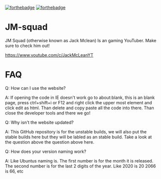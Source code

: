 [![forthebadge](https://forthebadge.com/images/badges/uses-html.svg)](https://forthebadge.com) [![forthebadge](https://forthebadge.com/images/badges/fuck-it-ship-it.svg)](https://forthebadge.com)
# JM-squad
JM Squad (otherwise known as Jack Mclean)
Is an gaming YouTuber.
Make sure to check him out!

https://www.youtube.com/c/JackMcLeanYT

# FAQ

Q: How can I use the website?

A: If opening the code in IE doesn't work go to about:blank, this is an blank page, press ctrl+shift+i or F12 and right click the upper most element and click edit as html.
Than delete <html><head></head><body></body></html> and copy paste all the code into there. Than close the developer tools and there we go!

Q: Why isn't the website updated?

A: This GitHub repository is for the unstable builds, we will also put the stable builds here but they will be labled as an stable build. Take a look at the question above the question above here.

Q: How does your version naming work?

A: Like Ubuntus naming is. The first number is for the month it is released. The second number is for the last 2 digits of the year. Like 2020 is 20 2066 is 66, etc
